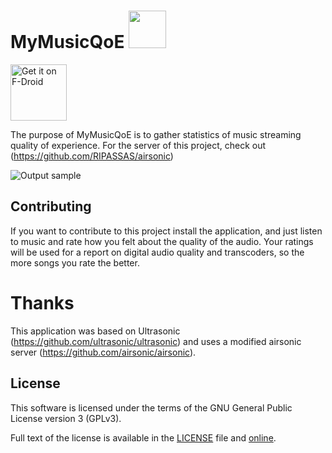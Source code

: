 # MyMusicQoE <img src="https://github.com/albertolalanda/new-ultrasonic-fork-for-MyMusicQoE/blob/master/ultrasonic/src/main/res/mipmap-xxxhdpi/ic_launcher_mymusicqoe.png" width=60>

<a href="https://f-droid.org/en/packages/pt.ipleiria.mymusicqoe/" target="_blank">
<img src="https://f-droid.org/badge/get-it-on.png" alt="Get it on F-Droid" height="90"/></a>

The purpose of MyMusicQoE is to gather statistics of music streaming quality of experience.
For the server of this project, check out (https://github.com/RIPASSAS/airsonic)

![Output sample](https://github.com/albertolalanda/new-ultrasonic-fork-for-MyMusicQoE/blob/master/demonstration.gif)

## Contributing

If you want to contribute to this project install the application, and just listen to music and rate how you felt about the quality of the audio. Your ratings will be used for a report on digital audio quality and transcoders, so the more songs you rate the better.

# Thanks

This application was based on Ultrasonic (https://github.com/ultrasonic/ultrasonic) and uses a modified airsonic server (https://github.com/airsonic/airsonic).

## License

This software is licensed under the terms of the GNU General Public License version 3 (GPLv3).

Full text of the license is available in the [LICENSE](LICENSE) file and [online](https://opensource.org/licenses/gpl-3.0.html).
